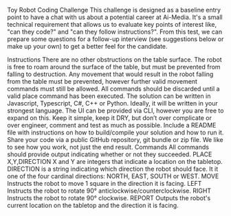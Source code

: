 
Toy Robot Coding Challenge
This challenge is designed as a baseline entry point to have a chat with us about a potential career at Ai-Media. It's a small technical requirement that allows us to evaluate key points of interest like, "can they code?" and "can they follow instructions?". From this test, we can prepare some questions for a follow-up interview (see suggestions below or make up your own) to get a better feel for the candidate.

Instructions
There are no other obstructions on the table surface. The robot is free to roam around the surface of the table, but must be prevented from falling to destruction.
Any movement that would result in the robot falling from the table must be prevented, however further valid movement commands must still be allowed.
All commands should be discarded until a valid place command has been executed.
The solution can be written in Javascript, Typescript, C#, C++ or Python. Ideally, it will be written in your strongest language.
The UI can be provided via CLI, however you are free to expand on this.
Keep it simple, keep it DRY, but don’t over complicate or over engineer, comment and test as much as possible.
Include a README file with instructions on how to build/compile your solution and how to run it.
Share your code via a public GitHub repository, git bundle or zip file.
We like to see how you work, not just the end result.
Commands
All commands should provide output indicating whether or not they succeeded.
PLACE X,Y,DIRECTION
X and Y are integers that indicate a location on the tabletop.
DIRECTION is a string indicating which direction the robot should face. It it one of the four cardinal directions: NORTH, EAST, SOUTH or WEST.
MOVE
Instructs the robot to move 1 square in the direction it is facing.
LEFT
Instructs the robot to rotate 90° anticlockwise/counterclockwise.
RIGHT
Instructs the robot to rotate 90° clockwise.
REPORT
Outputs the robot's current location on the tabletop and the direction it is facing.